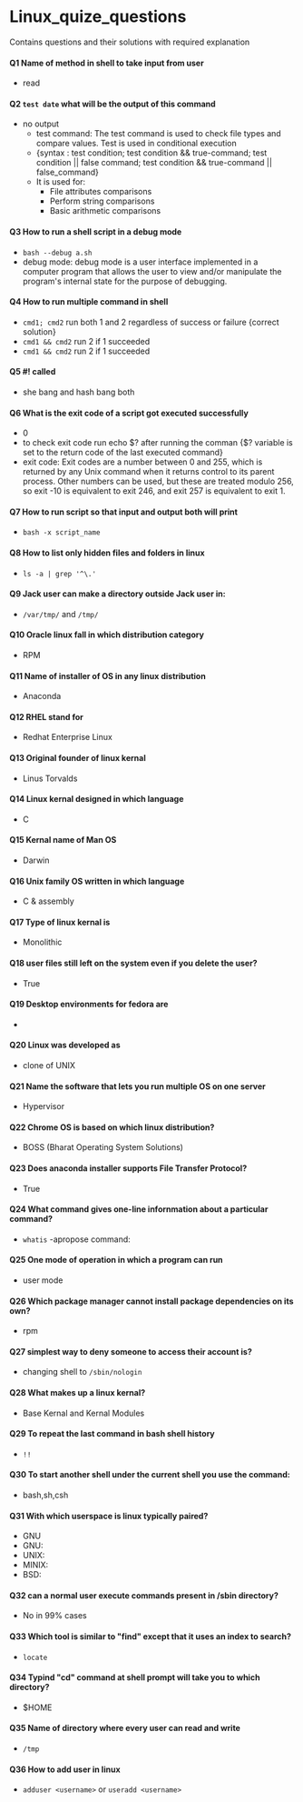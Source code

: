 # Linux_quize_questions
Contains questions and their solutions with required explanation

#### Q1 Name of method in shell to take input from user
  - read
  
#### Q2 `test date` what will be the output of this command
  - no output
    - test command: The test command is used to check file types and compare values. Test is used in 		            conditional execution
    - {syntax : test condition; test condition && true-command; test condition || false command; test condition && true-command || false_command}
    - It is used for:
       - File attributes comparisons
       - Perform string comparisons
       - Basic arithmetic comparisons
      
#### Q3 How to run a shell script in a debug mode
  - `bash --debug a.sh`
  - debug mode: debug mode is a user interface implemented in a computer program that allows the user to view and/or manipulate the program's internal state for the purpose of debugging.

#### Q4 How to run multiple command in shell
  - `cmd1; cmd2` run both 1 and 2 regardless of success or failure {correct solution}
  - `cmd1 && cmd2` run 2 if 1 succeeded
  - `cmd1 && cmd2` run 2 if 1 succeeded

#### Q5 #! called
  - she bang and hash bang both

#### Q6 What is the exit code of a script got executed successfully
  - 0
  -  to check exit code run echo $? after running the comman {$? variable is set to the return code of the last executed command}
  - exit code: Exit codes are a number between 0 and 255, which is returned by any Unix command when it returns control to its parent process. Other numbers can be used, but these are treated modulo 256, so exit -10 is equivalent to exit 246, and exit 257 is equivalent to exit 1.

#### Q7 How to run script so that input and output both will print
  - `bash -x script_name`

#### Q8 How to list only hidden files and folders in linux
  - `ls -a | grep '^\.'`

#### Q9 Jack user can make a directory outside Jack user in:
  - `/var/tmp/`  and  `/tmp/`

#### Q10 Oracle linux fall in which distribution category
  - RPM
  
#### Q11 Name of installer of OS in any linux distribution
  - Anaconda
  
#### Q12 RHEL stand for
  - Redhat Enterprise Linux
  
#### Q13 Original founder of linux kernal
  - Linus Torvalds
  
#### Q14 Linux kernal designed in which language
  - C
  
#### Q15  Kernal name of Man OS
  - Darwin
  
#### Q16 Unix family OS written in which language
  - C & assembly
  
#### Q17 Type of linux kernal is
  - Monolithic
  
#### Q18 user files still left on the system even if you delete the user?
  - True
  
#### Q19  Desktop environments for fedora are
  -
  
#### Q20 Linux was developed as
  - clone of UNIX
  
#### Q21 Name the software that lets you run multiple OS on one server
  - Hypervisor
  
#### Q22 Chrome OS is based on which linux distribution?
  - BOSS (Bharat Operating System Solutions)
  
#### Q23 Does anaconda installer supports File Transfer Protocol?
  - True
  
#### Q24 What command gives one-line infornmation about a particular command?
  - `whatis`
  -apropose command:
  
#### Q25 One mode of operation in which a program can run
  - user mode
  
#### Q26 Which package manager cannot install package dependencies on its own?
  - rpm
  
#### Q27 simplest way to deny someone to access their account is?
  - changing shell to `/sbin/nologin`
  
#### Q28  What makes up a linux kernal?
  - Base Kernal and Kernal Modules

#### Q29  To repeat the last command in bash shell history
  - `!!`
  
#### Q30 To start another shell under the current shell you use the command:
  - bash,sh,csh
  
#### Q31 With which userspace is linux typically paired?
  - GNU
  - GNU:
  - UNIX:
  - MINIX:
  - BSD:
  
#### Q32 can a normal user execute commands present in /sbin directory?
  - No in 99% cases
  
#### Q33 Which tool is similar to "find" except that it uses an index to search?
  - `locate`
  
#### Q34  Typind "cd" command at shell prompt will take you to which directory?
  - $HOME
  
#### Q35 Name of directory where every user can read and write
  - `/tmp`
  
#### Q36 How to add user in linux
  - `adduser <username>`  or `useradd <username>`
